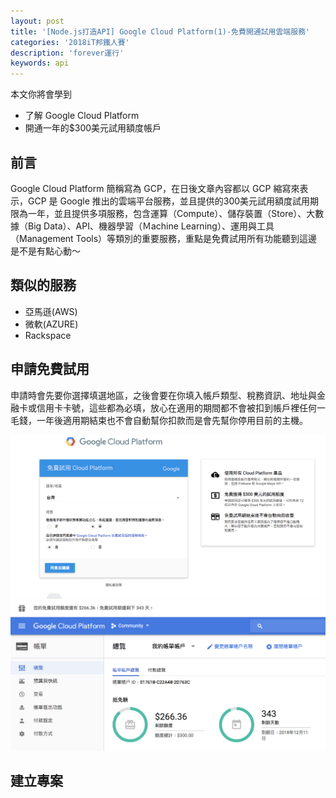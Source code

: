 ```yaml
---
layout: post
title: '[Node.js打造API] Google Cloud Platform(1)-免費開通試用雲端服務'
categories: '2018iT邦鐵人賽'
description: 'forever運行'
keywords: api
---
```


本文你將會學到
- 了解 Google Cloud Platform 
- 開通一年的$300美元試用額度帳戶

## 前言
Google Cloud Platform 簡稱寫為 GCP，在日後文章內容都以 GCP 縮寫來表示，GCP 是 Google 推出的雲端平台服務，並且提供的300美元試用額度試用期限為一年，並且提供多項服務，包含運算（Compute）、儲存裝置（Store）、大數據（Big Data）、API、機器學習（Ｍachine Learning）、運用與工具（Management Tools）等類別的重要服務，重點是免費試用所有功能聽到這邊是不是有點心動～

## 類似的服務

- 亞馬遜(AWS)
- 微軟(AZURE)
- Rackspace

## 申請免費試用
申請時會先要你選擇填選地區，之後會要在你填入帳戶類型、稅務資訊、地址與金融卡或信用卡卡號，這些都為必填，放心在適用的期間都不會被扣到帳戶裡任何一毛錢，一年後適用期結束也不會自動幫你扣款而是會先幫你停用目前的主機。

<img src="/images/posts/it2018/img1070111-1.png">



<img src="/images/posts/it2018/img1070111-2.png">

## 建立專案

